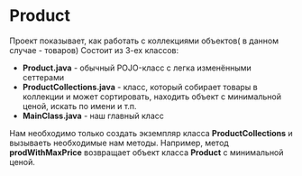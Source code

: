 # Product

Проект показывает, как работать с коллекциями объектов( в данном случае - товаров)
Состоит из 3-ех классов:

* **Product.java** - обычный POJO-класс с легка изменёнными сеттерами
* **ProductCollections.java** - класс, который собирает товары в коллекции и может сортировать, находить объект c минимальной ценой,
  искать по имени и т.п.
* **MainClass.java** - наш главный класс

Нам необходимо только создать экземпляр класса **ProductCollections** и вызываеть необходимые нам методы. Например,
метод **prodWithMaxPrice** возвращает объект класса **Product** с минимальной ценой.
